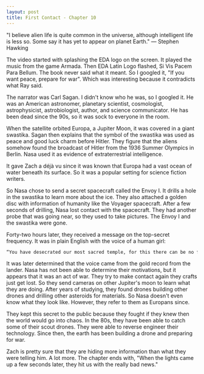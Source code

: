```yaml
---
layout: post
title: First Contact - Chapter 10
---
```


"I believe alien life is quite common in the universe, although intelligent life is less so. Some say it has yet to appear on planet Earth." — Stephen Hawking

The video started with splashing the EDA logo on the screen. It played the music from the game Armada. Then EDA Latin Logo flashed, Si Vis Pacem Para Bellum. The book never said what it meant. So I googled it, "If you want peace, prepare for war". Which was interesting because it contradicts what Ray said.

The narrator was Carl Sagan. I didn't know who he was, so I googled it. He was an American astronomer, planetary scientist, cosmologist, astrophysicist, astrobiologist, author, and science communicator. He has been dead since the 90s, so it was sock to everyone in the room.

When the satellite orbited Europa, a Jupiter Moon, it was covered in a giant swastika.  Sagan then explains that the symbol of the swastika was used as peace and good luck charm before Hitler. They figure that the aliens somehow found the broadcast of Hitler from the 1936 Summer Olympics in Berlin. Nasa used it as evidence of extraterrestrial intelligence. 

It gave Zach a déjà vu since it was known that Europa had a vast ocean of water beneath its surface. So it was a popular setting for science fiction writers.

So Nasa chose to send a secret spacecraft called the Envoy I. It drills a hole in the swastika to learn more about the ice. They also attached a golden disc with information of humanity like the Voyager spacecraft. After a few seconds of drilling, Nasa lost contact with the spacecraft. They had another probe that was going near, so they used to take pictures. The Envoy I and the swastika were gone.

Forty-two hours later, they received a message on the top-secret frequency. It was in plain English with the voice of a human girl:

```txt
“You have desecrated our most sacred temple, for this there can be no forgiveness. We are coming to kill you all.”
```

It was later determined that the voice came from the gold record from the lander. Nasa has not been able to determine their motivations, but it appears that it was an act of war. They try to make contact again they crafts just get lost. So they send cameras on other Jupiter's moon to learn what they are doing. After years of studying, they found drones building other drones and drilling other asteroids for materials. So Nasa doesn't even know what they look like. However, they refer to them as Europans since.

They kept this secret to the public because they fought if they knew then the world would go into chaos. In the 80s, they have been able to catch some of their scout drones. They were able to reverse engineer their technology. Since then, the earth has been building a drone and preparing for war.

Zach is pretty sure that they are hiding more information than what they were telling him. A lot more. The chapter ends with, "When the lights came up a few seconds later, they hit us with the really bad news."